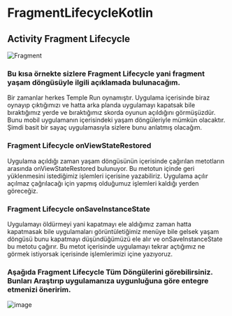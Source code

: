 # FragmentLifecycleKotlin
## Activity Fragment Lifecycle

![Fragment](https://user-images.githubusercontent.com/57098047/189314742-07445ffb-8392-4d3d-ad91-06afbd5eee19.gif)


### Bu kısa örnekte sizlere Fragment Lifecycle yani fragment yaşam döngüsüyle ilgili açıklamada bulunacağım.
Bir zamanlar herkes Temple Run oynamıştır. Uygulama içerisinde biraz oynayıp çıktığımızı ve hatta arka planda uygulamayı kapatsak bile bıraktığımız yerde ve bıraktığımız skorda oyunun açıldığını görmüşüzdür. Bunu mobil uygulamanın içerisindeki yaşam döngüleriyle mümkün olacaktır. Şimdi basit bir sayaç uygulamasıyla sizlere bunu anlatmış olacağım. 

### Fragment Lifecycle onViewStateRestored 
Uygulama açıldığı zaman yaşam döngüsünün içerisinde çağırılan metotların arasında onViewStateRestored bulunuyor. Bu metotun içinde geri yüklenmesini istediğimiz işlemleri içerisine yazabiliriz. Uygulama açılır açılmaz çağrılacağı için yapmış olduğumuz işlemleri kaldığı yerden göreceğiz.


### Fragment Lifecycle onSaveInstanceState 
Uygulamayı öldürmeyi yani kapatmayı ele aldığımız zaman hatta kapatmasak bile uygulamaları görüntületiğimiz menüye bile gelsek yaşam döngüsü bunu kapatmayı düşündüğümüzü ele alır ve onSaveInstanceState bu metotu çağırır. Bu metot içerisinde uygulamayı tekrar açtığımız ne görmek istiyorsak içerisinde işlemlerimizi içine yazıyoruz.

### Aşağıda Fragment Lifecycle Tüm Döngülerini görebilirsiniz. Bunları Araştırıp uygulamanıza uygunluğuna göre entegre etmenizi öneririm.
 
![image](https://user-images.githubusercontent.com/57098047/189316474-6924319b-b011-4ba3-a42c-c95f0bfc5f8d.png)
